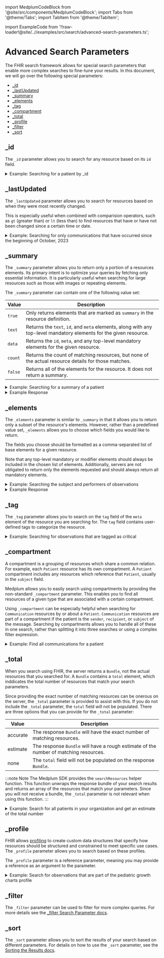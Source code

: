 import MedplumCodeBlock from '@site/src/components/MedplumCodeBlock';
import Tabs from '@theme/Tabs';
import TabItem from '@theme/TabItem';

import ExampleCode from '!!raw-loader!@site/..//examples/src/search/advanced-search-parameters.ts';

# Advanced Search Parameters

The FHIR search framework allows for special search parameters that enable more complex searches to fine-tune your results. In this document, we will go over the following special parameters:

- [\_id](#id)
- [\_lastUpdated](#lastupdated)
- [\_summary](#summary)
- [\_elements](#elements)
- [\_tag](#tag)
- [\_compartment](#compartment)
- [\_total](#total)
- [\_profile](#profile)
- [\_filter](#filter)
- [\_sort](#sort)

## \_id

The `_id` parameter allows you to search for any resource based on its `id` field.

<details><summary>Example: Searching for a patient by _id</summary>
  <Tabs groupId="language">
    <TabItem value="ts" label="Typescript">
      <MedplumCodeBlock language="ts" selectBlocks="idTs">
        {ExampleCode}
      </MedplumCodeBlock>
    </TabItem>
    <TabItem value="cli" label="CLI">
      <MedplumCodeBlock language="bash" selectBlocks="idCli">
        {ExampleCode}
      </MedplumCodeBlock>
    </TabItem>
    <TabItem value="curl" label="cURL">
      <MedplumCodeBlock language="bash" selectBlocks="idCurl">
        {ExampleCode}
      </MedplumCodeBlock>
    </TabItem>
  </Tabs>
</details>

## \_lastUpdated

The `_lastUpdated` parameter allows you to search for resources based on when they were most recently changed.

This is especially useful when combined with comparision operators, such as `gt` (greater than) or `lt` (less than) to find resources that have or have not been changed since a certain time or date.

<details><summary>Example: Searching for only communications that have occurred since the beginning of October, 2023</summary>
  <Tabs groupId="language">
    <TabItem value="ts" label="Typescript">
      <MedplumCodeBlock language="ts" selectBlocks="lastUpdatedTs">
        {ExampleCode}
      </MedplumCodeBlock>
    </TabItem>
    <TabItem value="cli" label="CLI">
      <MedplumCodeBlock language="bash" selectBlocks="lastUpdatedCli">
        {ExampleCode}
      </MedplumCodeBlock>
    </TabItem>
    <TabItem value="curl" label="cURL">
      <MedplumCodeBlock language="bash" selectBlocks="lastUpdatedCurl">
        {ExampleCode}
      </MedplumCodeBlock>
    </TabItem>
  </Tabs>
</details>

## \_summary

The `_summary` parameter allows you to return only a portion of a resources elements. Its primary intent is to optimize your queries by fetching only essential information. It is particularly useful when searching for large resources such as those with images or repeating elements.

The `_summary` parameter can contain one of the following value set:

| Value   | Description                                                                                                        |
| ------- | ------------------------------------------------------------------------------------------------------------------ |
| `true`  | Only returns elements that are marked as `summary` in the resource definition.                                     |
| `text`  | Returns the `text`, `id`, and `meta` elements, along with any top-level mandatory elements for the given resource. |
| `data`  | Returns the `id`, `meta`, and any top-level mandatory elements for the given resource.                             |
| `count` | Returns the count of matching resources, but none of the actual resource details for those matches.                |
| `false` | Returns all of the elements for the resource. It does not return a summary.                                        |

<details><summary>Example: Searching for a summary of a patient</summary>
  <Tabs groupId="language">
    <TabItem value="ts" label="Typescript">
      <MedplumCodeBlock language="ts" selectBlocks="summaryTs">
        {ExampleCode}
      </MedplumCodeBlock>
    </TabItem>
    <TabItem value="cli" label="CLI">
      <MedplumCodeBlock language="bash" selectBlocks="summaryCli">
        {ExampleCode}
      </MedplumCodeBlock>
    </TabItem>
    <TabItem value="curl" label="cURL">
      <MedplumCodeBlock language="bash" selectBlocks="summaryCurl">
        {ExampleCode}
      </MedplumCodeBlock>
    </TabItem>
  </Tabs>
</details>

<details><summary>Example Response</summary>
  <MedplumCodeBlock language="bash" selectBlocks="summaryResponse">
    {ExampleCode}
  </MedplumCodeBlock>
</details>

## \_elements

The `_elements` parameter is similar to `_summary` in that it allows you to return only a subset of the resource's elements. However, rather than a predefined value set, `_elements` allows you to choose which fields you would like to return.

The fields you choose should be formatted as a comma-separated list of base elements for a given resource.

Note that any top-level mandatory or modifier elements should always be included in the chosen list of elements. Additionally, servers are not obligated to return only the elements requested and should always return all mandatory elements.

<details><summary>Example: Searching the subject and performers of observations</summary>
  <Tabs groupId="language">
    <TabItem value="ts" label="Typescript">
      <MedplumCodeBlock language="ts" selectBlocks="elementsTs">
        {ExampleCode}
      </MedplumCodeBlock>
    </TabItem>
    <TabItem value="cli" label="CLI">
      <MedplumCodeBlock language="bash" selectBlocks="elementsCli">
        {ExampleCode}
      </MedplumCodeBlock>
    </TabItem>
    <TabItem value="curl" label="cURL">
      <MedplumCodeBlock language="bash" selectBlocks="elementsCurl">
        {ExampleCode}
      </MedplumCodeBlock>
    </TabItem>
  </Tabs>
</details>

<details><summary>Example Response</summary>
  <MedplumCodeBlock language="bash" selectBlocks="elementsResponse">
    {ExampleCode}
  </MedplumCodeBlock>
</details>

## \_tag

The `_tag` parameter allows you to search on the `tag` field of the `meta` element of the resource you are searching for. The `tag` field contains user-defined tags to categorize the resource.

<details><summary>Example: Searching for observations that are tagged as critical</summary>
  <Tabs groupId="language">
    <TabItem value="ts" label="Typescript">
      <MedplumCodeBlock language="ts" selectBlocks="tagTs">
        {ExampleCode}
      </MedplumCodeBlock>
    </TabItem>
    <TabItem value="cli" label="CLI">
      <MedplumCodeBlock language="bash" selectBlocks="tagCli">
        {ExampleCode}
      </MedplumCodeBlock>
    </TabItem>
    <TabItem value="curl" label="cURL">
      <MedplumCodeBlock language="bash" selectBlocks="tagCurl">
        {ExampleCode}
      </MedplumCodeBlock>
    </TabItem>
  </Tabs>
</details>

## \_compartment

A compartment is a grouping of resources which share a common relation. For example, each `Patient` resource has its own compartment. A `Patient` compartment includes any resources which reference that `Patient`, usually in the `subject` field.

Medplum allows you to easily search using compartments by providing the non-standard `_compartment` parameter. This enables you to find all resources of a given type that are associated with a certain compartment.

Using `_compartment` can be especially helpful when searching for `Communication` resources by or about a `Patient`. `Communication` resources are part of a compartment if the patient is the `sender`, `recipient`, or `subject` of the message. Searching by compartments allows you to handle all of these in one search, rather than splitting it into three searches or using a complex filter expression.

<details><summary>Example: Find all communications for a patient</summary>
  <Tabs groupId="language">
    <TabItem value="ts" label="Typescript">
      <MedplumCodeBlock language="ts" selectBlocks="compartmentTs">
        {ExampleCode}
      </MedplumCodeBlock>
    </TabItem>
    <TabItem value="cli" label="CLI">
      <MedplumCodeBlock language="bash" selectBlocks="compartmentCli">
        {ExampleCode}
      </MedplumCodeBlock>
    </TabItem>
    <TabItem value="curl" label="cURL">
      <MedplumCodeBlock language="bash" selectBlocks="compartmentCurl">
        {ExampleCode}
      </MedplumCodeBlock>
    </TabItem>
  </Tabs>
</details>

## \_total

When you search using FHIR, the server returns a `Bundle`, not the actual resources that you searched for. A `Bundle` contains a `total` element, which inddicates the total number of resources that match your search parameters.

Since providing the exact number of matching resources can be onerous on the server, the `_total` parameter is provided to assist with this. If you do not include the `_total` parameter, the `total` field will not be populated. There are three options that you can provide for the `_total` parameter:

| Value    | Description                                                                           |
| -------- | ------------------------------------------------------------------------------------- |
| accurate | The response `Bundle` will have the exact number of matching resources.               |
| estimate | The response `Bundle` will have a rough estimate of the number of matching resources. |
| none     | The `total` field will not be populated on the response `Bundle`.                     |

:::note Note
The Medplum SDK provides the `searchResources` helper function. This function unwraps the response bundle of your search results and returns an array of the resources that match your parameters. Since you will not receive a bundle, the `_total` parameter is not relevant when using this function.
:::

<details><summary>Example: Search for all patients in your organization and get an estimate of the total number</summary>
  <Tabs groupId="language">
    <TabItem value="ts" label="Typescript">
      <MedplumCodeBlock language="ts" selectBlocks="totalTs">
        {ExampleCode}
      </MedplumCodeBlock>
    </TabItem>
    <TabItem value="cli" label="CLI">
      <MedplumCodeBlock language="bash" selectBlocks="totalCli">
        {ExampleCode}
      </MedplumCodeBlock>
    </TabItem>
    <TabItem value="curl" label="cURL">
      <MedplumCodeBlock language="bash" selectBlocks="totalCurl">
        {ExampleCode}
      </MedplumCodeBlock>
    </TabItem>
  </Tabs>
</details>

## \_profile

FHIR allows [profiling](http://hl7.org/fhir/R4/profiling.html) to create custom data structures that specify how resources should be structured and constrained to meet specific use cases. The `_profile` parameter allows you to search based on these profiles.

The `_profile` parameter is a reference parameter, meaning you may provide a reference as an argument to the parameter.

<details><summary>Example: Search for observations that are part of the pediatric growth charts profile</summary>
  <Tabs groupId="language">
    <TabItem value="ts" label="Typescript">
      <MedplumCodeBlock language="ts" selectBlocks="profileTs">
        {ExampleCode}
      </MedplumCodeBlock>
    </TabItem>
    <TabItem value="cli" label="CLI">
      <MedplumCodeBlock language="bash" selectBlocks="profileCli">
        {ExampleCode}
      </MedplumCodeBlock>
    </TabItem>
    <TabItem value="curl" label="cURL">
      <MedplumCodeBlock language="bash" selectBlocks="profileCurl">
        {ExampleCode}
      </MedplumCodeBlock>
    </TabItem>
  </Tabs>
</details>

## \_filter

The `_filter` parameter can be used to filter for more complex queries. For more details see the [\_filter Search Parameter docs](/docs/search/filter-search-parameter).

## \_sort

The `_sort` parameter allows you to sort the results of your search based on different parameters. For details on how to use the `_sort` parameter, see the [Sorting the Results docs](/docs/search/basic-search#sorting-the-results).

